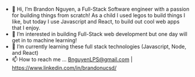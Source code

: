 - 👋 Hi, I’m Brandon Nguyen, a Full-Stack Software engineer with a passion for building things from scratch! As a child I used legos to build things I like, but today I use Javascript and React, to build out cool web apps that I enjoy. 
- 👀 I’m interested in building Full-Stack web development but one day will get in to machine learning!
- 🌱 I’m currently learning these full stack technologies (Javascript, Node, and React) 
- 📫 How to reach me ... BnguyenLPS@gmail.com | https://www.linkedin.com/in/brandonucsd/ 




<!---
BrandonUCSD/BrandonUCSD is a ✨ special ✨ repository because its `README.md` (this file) appears on your GitHub profile.
You can click the Preview link to take a look at your changes.
--->
